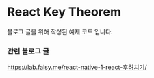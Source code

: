 # React Key Theorem
블로그 글을 위해 작성된 예제 코드 입니다.

### 관련 블로그 글
https://lab.falsy.me/react-native-1-react-후려치기/